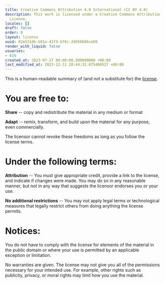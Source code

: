 ```yaml
---
title: Creative Commons Attribution 4.0 International (CC BY 4.0)
description: This work is licensed under a Creative Commons Attribution 4.0 International
  License.
locales: []
draft: false
order: 0
layout: license
uuid: 82e531db-b81e-41f3-bf6c-2dd58b8bce69
render_with_liquid: false
usuaries:
- 616
created_at: 2023-07-27 00:00:00.000000000 +00:00
last_modified_at: 2023-12-11 20:44:32.075404527 +00:00
---
```


<p>This is a human-readable summary of (and not a substitute for) the
<a href="https://creativecommons.org/licenses/by/4.0/legalcode">license</a>.</p>
<h1>You are free to:</h1>
<p><strong>Share</strong> -- copy and redistribute the material in any medium or
format</p>
<p><strong>Adapt</strong> -- remix, transform, and build upon the material for any
purpose, even commercially.</p>
<p>The licensor cannot revoke these freedoms as long as you follow the
license terms.</p>
<h1>Under the following terms:</h1>
<p><strong>Attribution</strong> -- You must give appropriate credit, provide a link
to the license, and indicate if changes were made. You may do so in
any reasonable manner, but not in any way that suggests the licensor
endorses you or your use.</p>
<p><strong>No additional restrictions</strong> -- You may not apply legal terms or
technological measures that legally restrict others from doing
anything the license permits.</p>
<h1>Notices:</h1>
<p>You do not have to comply with the license for elements of the material
in the public domain or where your use is permitted by an applicable
exception or limitation.</p>
<p>No warranties are given. The license may not give you all of the
permissions necessary for your intended use. For example, other rights
such as publicity, privacy, or moral rights may limit how you use the
material.</p>